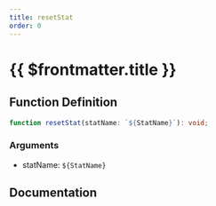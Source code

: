 ```yaml
---
title: resetStat
order: 0
---
```


# {{ $frontmatter.title }}

## Function Definition

```ts
function resetStat(statName: `${StatName}`): void;
```

### Arguments

* statName: `${StatName}`

## Documentation

<!--@include: ./parts/resetStat.md-->
